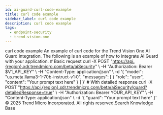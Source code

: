 ```yaml
---
id: ai-guard-curl-code-example
title: curl code example
sidebar_label: curl code example
description: curl code example
tags:
  - endpoint-security
  - trend-vision-one
---
```


 curl code example An example of curl code for the Trend Vision One AI Guard integration. The following is an example of how to integrate AI Guard with your application. # Basic request curl -X POST "<https://api.{region}.xdr.trendmicro.com/beta/aiSecurity>" \ -H "Authorization: Bearer $V1_API_KEY" \ -H "Content-Type: application/json" \ -d '{ "model": "us.meta.llama3-1-70b-instruct-v1:0", "messages": [ { "role": "user", "content": "Your prompt text here" } ] }' # With detailed response curl -X POST "<https://api.{region}.xdr.trendmicro.com/beta/aiSecurity/guard?detailedResponse=true>" \ -H "Authorization: Bearer YOUR_API_KEY" \ -H "Content-Type: application/json" \ -d '{ "guard": "Your prompt text here" }' © 2025 Trend Micro Incorporated. All rights reserved.Search Knowledge Base